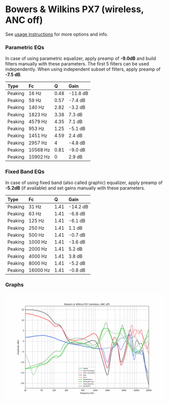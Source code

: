 # Bowers & Wilkins PX7 (wireless, ANC off)
See [usage instructions](https://github.com/jaakkopasanen/AutoEq#usage) for more options and info.

### Parametric EQs
In case of using parametric equalizer, apply preamp of **-9.0dB** and build filters manually
with these parameters. The first 5 filters can be used independently.
When using independent subset of filters, apply preamp of **-7.5 dB**.

| Type    | Fc       |    Q | Gain     |
|:--------|:---------|:-----|:---------|
| Peaking | 16 Hz    | 0.48 | -11.8 dB |
| Peaking | 59 Hz    | 0.57 | -7.4 dB  |
| Peaking | 140 Hz   | 2.82 | -3.2 dB  |
| Peaking | 1823 Hz  | 3.38 | 7.3 dB   |
| Peaking | 4579 Hz  | 4.35 | 7.1 dB   |
| Peaking | 953 Hz   | 1.25 | -5.1 dB  |
| Peaking | 1451 Hz  | 4.59 | 2.4 dB   |
| Peaking | 2957 Hz  | 4    | -4.8 dB  |
| Peaking | 10568 Hz | 0.81 | -9.0 dB  |
| Peaking | 10902 Hz | 0    | 2.9 dB   |

### Fixed Band EQs
In case of using fixed band (also called graphic) equalizer, apply preamp of **-5.2dB**
(if available) and set gains manually with these parameters.

| Type    | Fc       |    Q | Gain     |
|:--------|:---------|:-----|:---------|
| Peaking | 31 Hz    | 1.41 | -14.2 dB |
| Peaking | 63 Hz    | 1.41 | -6.8 dB  |
| Peaking | 125 Hz   | 1.41 | -6.1 dB  |
| Peaking | 250 Hz   | 1.41 | 1.1 dB   |
| Peaking | 500 Hz   | 1.41 | -0.7 dB  |
| Peaking | 1000 Hz  | 1.41 | -3.6 dB  |
| Peaking | 2000 Hz  | 1.41 | 5.2 dB   |
| Peaking | 4000 Hz  | 1.41 | 3.8 dB   |
| Peaking | 8000 Hz  | 1.41 | -5.2 dB  |
| Peaking | 16000 Hz | 1.41 | -0.8 dB  |

### Graphs
![](./Bowers%20&%20Wilkins%20PX7%20(wireless,%20ANC%20off).png)